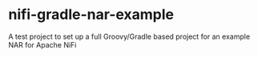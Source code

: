 # nifi-gradle-nar-example
A test project to set up a full Groovy/Gradle based project for an example NAR for Apache NiFi
